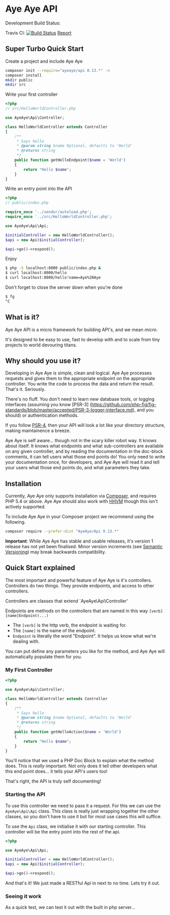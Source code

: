 # Aye Aye API

Development Build Status:

Travis CI: [![Build Status](https://travis-ci.org/AyeAyeApi/Api.svg?branch=master)](https://travis-ci.org/AyeAyeApi/Api)
[Report](https://travis-ci.org/AyeAyeApi/Api)

## Super Turbo Quick Start

Create a project and include Aye Aye

```bash
composer init --require="ayeaye/api 0.13.*" -n
composer install
mkdir public
mkdir src
```

Write your first controller

```php
<?php
// src/HelloWorldController.php

use AyeAye\Api\Controller;

class HelloWorldController extends Controller
{
    /**
     * Says hello
     * @param string $name Optional, defaults to 'World'
     * @returns string
     */
    public function getHelloEndpoint($name = 'World')
    {
        return "Hello $name";
    }
}
```

Write an entry point into the API

```php
<?php
// public/index.php

require_once '../vendor/autoload.php';
require_once '../src/HelloWorldController.php';

use AyeAye\Api\Api;

$initialController = new HelloWorldController();
$api = new Api($initialController);

$api->go()->respond();
```

Enjoy

```bash
$ php -S localhost:8000 public/index.php &
$ curl localhost:8000/hello
$ curl localhost:8000/hello?name=Aye%20Aye
```

Don't forget to close the server down when you're done

```bash
$ fg
^C
```

## What is it?

Aye Aye API is a micro framework for building API's, and we mean _micro_.

It's designed to be easy to use, fast to develop with and to scale from tiny projects to world devouring titans.

## Why should you use it?

Developing in Aye Aye is simple, clean and logical. Aye Aye processes requests and gives them to the appropriate
endpoint on the appropriate controller. You write the code to process the data and return the result. That's it.
Seriously.

There's no fluff. You don't need to learn new database tools, or logging interfaces (assuming you know [PSR-3]
(https://github.com/php-fig/fig-standards/blob/master/accepted/PSR-3-logger-interface.md), and you should) or
authentication methods.

If you follow [PSR-4](https://github.com/php-fig/fig-standards/blob/master/accepted/PSR-4-autoloader.md), then
your API will look a lot like your directory structure, making maintainence a breeze.

Aye Aye is self aware... though not in the scary killer robot way. It knows about itself. It knows what endpoints
and what sub-controllers are available on any given controller, and by reading the documentation in the doc-block
comments, it can tell users what those end points do! You only need to write your documentation once, for developers,
and Aye Aye will read it and tell your users what those end points do, and what parameters they take.

## Installation

Currently, Aye Aye only supports installation via [Composer](https://github.com/composer/composer), and requires PHP 5.4
or above. Aye Aye should also work with [HHVM](https://github.com/facebook/hhvm) though this isn't actively supported.

To include Aye Aye in your Composer project we recommend using the following.

```bash
composer require --prefer-dist "AyeAye/Api 0.13.*"
```

__Important__: While Aye Aye has stable and usable releases, it's version 1 release has not yet been finalised. Minor
version increments (see [Semantic Versioning](http://semver.org)) may break backwards compatibility.

## Quick Start explained

The most important and powerful feature of Aye Aye is it's controllers. Controllers do two things. They provide
endpoints, and access to other controllers.

Controllers are classes that extend `AyeAye\Api\Controller'

Endpoints are methods on the controllers that are named in this way `[verb][name]Endpoint(...)`

- The `[verb]` is the http verb, the endpoint is waiting for.
- The `[name]` is the name of the endpoint.
- `Endpoint` is literally the word "Endpoint". It helps us know what we're dealing with.

You can put define any parameters you like for the method, and Aye Aye will automatically populate them for you.

### My First Controller


```php
<?php

use AyeAye\Api\Controller;

class HelloWorldController extends Controller
{
    /**
     * Says hello
     * @param string $name Optional, defaults to 'World'
     * @returns string
     */
    public function getHelloAction($name = 'World')
    {
        return "Hello $name";
    }
}
```

You'll notice that we used a PHP Doc Block to explain what the method does. This is _really_ important. Not only does
it tell other developers what this end point does... it tells your API's users too!

That's right, the API is truly self documenting!

### Starting the API

To use this controller we need to pass it a request. For this we can use the `AyeAye\Api\Api` class. This class is
really just wrapping together the other classes, so you don't have to use it but for most use cases this will suffice.

To use the `Api` class, we initialise it with our starting controller. This controller will be the entry point into the
rest of the api.

```php
<?php

use AyeAye\Api\Api;

$initialController = new HelloWorldController();
$api = new Api($initialController);

$api->go()->respond();
```

And that's it! We just made a RESTful Api in next to no time. Lets try it out.

### Seeing it work

As a quick test, we can test it out with the built in php server...